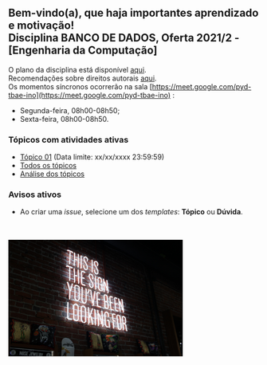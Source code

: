 ## Bem-vindo(a), que haja importantes aprendizado e motivação!<br> Disciplina **BANCO DE DADOS**, Oferta 2021/2 - [Engenharia da Computação]

O plano da disciplina está disponível [aqui](./media/bd-2021-2-bec-plano.pdf).<br>
Recomendações sobre direitos autorais [aqui](./media/recomendacao-prograd.pdf).<br>
Os momentos síncronos ocorrerão na sala [https://meet.google.com/pyd-tbae-ino](https://meet.google.com/pyd-tbae-ino) :
- Segunda-feira, 08h00-08h50;
- Sexta-feira, 08h00-08h50.

### Tópicos com atividades ativas

- [Tópico 01](./topicos/topico-01.md) (Data limite: xx/xx/xxxx 23:59:59)<br>
- [Todos os tópicos](topicos/topicos.md)<br>
- [Análise dos tópicos](media/bd-2021-1-bcc-resumo-analise.pdf)

### Avisos ativos

- Ao criar uma *issue*, selecione um dos *templates*: **Tópico** ou **Dúvida**.
<br>
<br>
<img src="./media/austin-chan-ukzHlkoz1IE-unsplash.jpg" width="350">
